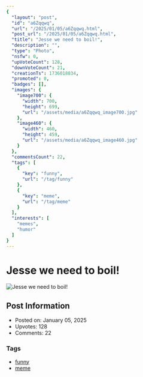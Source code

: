 ```yaml
---
{
  "layout": "post",
  "id": "a6Zqqwq",
  "url": "/2025/01/05/a6Zqqwq.html",
  "post_url": "/2025/01/05/a6Zqqwq.html",
  "title": "Jesse we need to boil!",
  "description": "",
  "type": "Photo",
  "nsfw": 0,
  "upVoteCount": 128,
  "downVoteCount": 21,
  "creationTs": 1736018834,
  "promoted": 0,
  "badges": [],
  "images": {
    "image700": {
      "width": 700,
      "height": 699,
      "url": "/assets/media/a6Zqqwq_image700.jpg"
    },
    "image460": {
      "width": 460,
      "height": 459,
      "url": "/assets/media/a6Zqqwq_image460.jpg"
    }
  },
  "commentsCount": 22,
  "tags": [
    {
      "key": "funny",
      "url": "/tag/funny"
    },
    {
      "key": "meme",
      "url": "/tag/meme"
    }
  ],
  "interests": [
    "memes",
    "humor"
  ]
}
---
```


# Jesse we need to boil!

![Jesse we need to boil!](/assets/media/a6Zqqwq_image700.jpg)

## Post Information

- Posted on: January 05, 2025
- Upvotes: 128
- Comments: 22

### Tags

- [funny](/tag/funny)
- [meme](/tag/meme)
